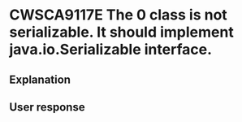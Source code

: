 # CWSCA9117E The 0 class is not serializable. It should implement java.io.Serializable interface.

## Explanation

## User response